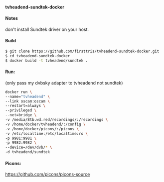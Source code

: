 #### tvheadend-sundtek-docker

#### Notes
don't install Sundtek driver on your host.

#### Build
```bash
$ git clone https://github.com/firsttris/tvheadend-sundtek-docker.git
$ cd tvheadend-sundtek-docker
$ docker build -t tvheadend/sundtek .
```

#### Run:
(only pass my dvbsky adapter to tvheadend not sundtek)
```bash
docker run \
--name="tvheadend" \
--link oscam:oscam \
--restart=always \
--privileged \
--net=bridge \
-v /media/8tb.wd.red/recordings/:/recordings \
-v /home/docker/tvheadend/:/config \
-v /home/docker/picons/:/picons \
-v /etc/localtime:/etc/localtime:ro \
-p 9981:9981 \
-p 9982:9982 \
--device=/dev/dvb/* \
-d tvheadend/sundtek
```

#### Picons:
https://github.com/picons/picons-source
